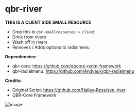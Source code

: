 # qbr-river
**THIS IS A CLIENT SIDE SMALL RESOURCE**
- Drop this in `qbr-smallresources > client`
- Drink from rivers
- Wash off in rivers
- Removes / Adds options to radialmenu

**Dependencies:**
- qbr-core: https://github.com/qbcore-redm-framework
- qbr-radialmenu: https://github.com/Andyauk/qbr-radialmenu


**Credits:**
- Original Script: https://github.com/Hailey-Ross/syn_river
- QBR-Core Framework

![image](https://user-images.githubusercontent.com/101474430/179343868-c1280733-3dc5-4cc1-a772-c01ea7feedd6.png)
